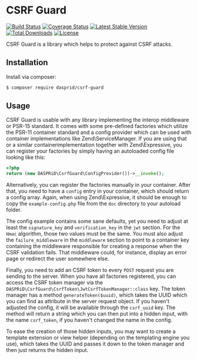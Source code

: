 # CSRF Guard

[![Build Status](https://travis-ci.org/DASPRiD/CSRF-Guard.svg?branch=master)](https://travis-ci.org/DASPRiD/CSRF-Guard)
[![Coverage Status](https://coveralls.io/repos/github/DASPRiD/CSRF-Guard/badge.svg?branch=master)](https://coveralls.io/github/DASPRiD/CSRF-Guard?branch=master)
[![Latest Stable Version](https://poser.pugx.org/dasprid/csrf-guard/v/stable)](https://packagist.org/packages/dasprid/csrf-guard)
[![Total Downloads](https://poser.pugx.org/dasprid/csrf-guard/downloads)](https://packagist.org/packages/dasprid/csrf-guard)
[![License](https://poser.pugx.org/dasprid/csrf-guard/license)](https://packagist.org/packages/dasprid/csrf-guard)

CSRF Guard is a library which helps to protect against CSRF attacks.

## Installation

Install via composer:

```bash
$ composer require dasprid/csrf-guard
```

## Usage

CSRF Guard is usable with any library implementing the interop middleware or PSR-15 standard. It comes with some
pre-defined factories which utilize the PSR-11 container standard and a config provider which can be used with container
implementations like Zend\ServiceManager. If you are using that or a similar containerimplementation together with
Zend\Expressive, you can register your factories by simply having an autoloaded config file looking like this:

```php
<?php
return (new DASPRiD\CsrfGuard\ConfigProvider())->__invoke();
```

Alternatively, you can register the factories manually in your container. After that, you need to have a `config` entry
in your container, which should return a config array. Again, when using Zend\Expressive, it should be enough to copy
the `example-config.php` file from the `doc` directory to your autoload folder.

The config example contains some sane defaults, yet you need to adjust at least the `signature_key` and
`verification_key` in the `jwt` section. For the `Hmac` algorithm, those two values must be the same. You must also
adjust the `failure_middleware` in the `middleware` section to point to a container key containing the middleware
responsible for creating a response when the CSRF validation fails. That middleware could, for instance, display an
error page or redirect the user somewhere else.

Finally, you need to add an CSRF token to every `POST` request you are sending to the server. When you have all
factories registered, you can access the CSRF token manager via the
`DASPRiD\CsrfGuard\CsrfToken\JwtCsrfTokenManager::class` key. The token manager has a method
```generateToken($uuid)```, which takes the UUID which you can find as attribute in the server request object. If you
haven't adjusted the config, it will be available through the `csrf_uuid` key. The method will return a string which
you can then put into a hidden input, with the name `csrf_token`, if you haven't changed the name in the config.

To ease the creation of those hidden inputs, you may want to create a template extension or view helper (depending on
the templating engine you use), which takes the UUID and passes it down to the token manager and then just returns the
hidden input.
